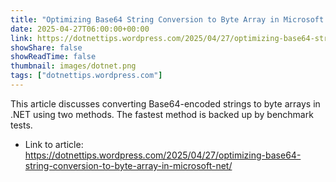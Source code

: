 ```yaml
---
title: "Optimizing Base64 String Conversion to Byte Array in Microsoft .NET"
date: 2025-04-27T06:00:00+00:00
link: https://dotnettips.wordpress.com/2025/04/27/optimizing-base64-string-conversion-to-byte-array-in-microsoft-net/
showShare: false
showReadTime: false
thumbnail: images/dotnet.png
tags: ["dotnettips.wordpress.com"]
---
```

This article discusses converting Base64-encoded strings to byte arrays in .NET using two methods. The fastest method is backed up by benchmark tests.

- Link to article: https://dotnettips.wordpress.com/2025/04/27/optimizing-base64-string-conversion-to-byte-array-in-microsoft-net/